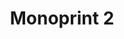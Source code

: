 ---
ee_id: '214'
site: '1'
type: '2'
url: 2008-013-monoprint-2
title: 'Monoprint 2 '
year: '2008'
display_year: '2008'
medium: Unique three-color process silkscreen on custom watermarked paper
dims: 42 x 32 inches
pitch: Poorly done C-M-Y silkscreens.
ps:
live_url:
related:
youtube:
related_code:
imgs: Monoprint-2-2008-013-full-database-ih.jpg
subheading:
download:
add_credit:
add_credits:
commission:
layout: things-i-made
---
